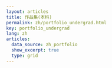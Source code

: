 ```yaml
---
layout: articles
title: 作品集(本科)
permalink: zh/portfolio_undergrad.html
key: portfolio_undergrad
lang: zh
articles:
  data_source: zh_portfolio
  show_excerpt: true
  type: grid
---
```


<!--more-->

<div class="article__content" markdown="1">
</div>
